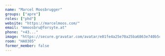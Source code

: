 ```yaml
---
name: "Marcel Moosbrugger"
groups: ["apre"]
roles: ["phd"]
website: "https://marcelmoos.com/"
email: "mmoosbru@forsyte.at"
phone: "+43..."
image: "https://secure.gravatar.com/avatar/e01fe4a25e70a25ba6863e740b5ca237?size=400"
room: "HA0305"
former_member: false
---
```


<!--
Your custom content goes here.
-->